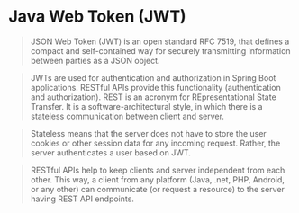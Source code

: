# Java Web Token (JWT)
> JSON Web Token (JWT) is an open standard RFC 7519, that defines a compact and self-contained way for securely transmitting information between parties as a JSON object.

> JWTs are used for authentication and authorization in Spring Boot applications. RESTful APIs provide this functionality (authentication and authorization).
REST is an acronym for REpresentational State Transfer. It is a software-architectural style, in which there is a stateless communication between client and server.

> Stateless means that the server does not have to store the user cookies or other session data for any incoming request. Rather, the server authenticates a user based on JWT.

> RESTful APIs help to keep clients and server independent from each other. This way, a client from any platform (Java, .net, PHP, Android, or any other) can communicate (or request a resource) to the server having REST API endpoints.
